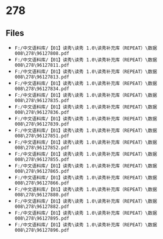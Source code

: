 # 278

## Files

- `F:/中文语料库/【01】读秀\读秀 1.0\读秀补充库（REPEAT）\数据008\278\96127808.pdf`
- `F:/中文语料库/【01】读秀\读秀 1.0\读秀补充库（REPEAT）\数据008\278\96127811.pdf`
- `F:/中文语料库/【01】读秀\读秀 1.0\读秀补充库（REPEAT）\数据008\278\96127813.pdf`
- `F:/中文语料库/【01】读秀\读秀 1.0\读秀补充库（REPEAT）\数据008\278\96127834.pdf`
- `F:/中文语料库/【01】读秀\读秀 1.0\读秀补充库（REPEAT）\数据008\278\96127835.pdf`
- `F:/中文语料库/【01】读秀\读秀 1.0\读秀补充库（REPEAT）\数据008\278\96127836.pdf`
- `F:/中文语料库/【01】读秀\读秀 1.0\读秀补充库（REPEAT）\数据008\278\96127839.pdf`
- `F:/中文语料库/【01】读秀\读秀 1.0\读秀补充库（REPEAT）\数据008\278\96127851.pdf`
- `F:/中文语料库/【01】读秀\读秀 1.0\读秀补充库（REPEAT）\数据008\278\96127852.pdf`
- `F:/中文语料库/【01】读秀\读秀 1.0\读秀补充库（REPEAT）\数据008\278\96127855.pdf`
- `F:/中文语料库/【01】读秀\读秀 1.0\读秀补充库（REPEAT）\数据008\278\96127865.pdf`
- `F:/中文语料库/【01】读秀\读秀 1.0\读秀补充库（REPEAT）\数据008\278\96127866.pdf`
- `F:/中文语料库/【01】读秀\读秀 1.0\读秀补充库（REPEAT）\数据008\278\96127880.pdf`
- `F:/中文语料库/【01】读秀\读秀 1.0\读秀补充库（REPEAT）\数据008\278\96127882.pdf`
- `F:/中文语料库/【01】读秀\读秀 1.0\读秀补充库（REPEAT）\数据008\278\96127895.pdf`
- `F:/中文语料库/【01】读秀\读秀 1.0\读秀补充库（REPEAT）\数据008\278\96127896.pdf`
